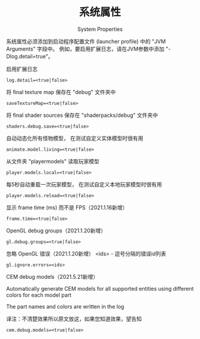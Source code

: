 <center><h1>系统属性</h1><p>System Properties</p></center>

系统属性必须添加到启动程序配置文件 (launcher profile) 中的 "JVM Arguments" 字段中。
例如，要启用扩展日志，请在JVM参数中添加 "-Dlog.detail=true"。

启用扩展日志

```properties
log.detail=<true|false>
```

将 final texture map 保存在 "debug" 文件夹中

```properties
saveTextureMap=<true|false>
```

将 final shader sources 保存在 "shaderpacks/debug" 文件夹中

```properties
shaders.debug.save=<true|false>
```

自动动态化所有怪物模型，
在测试自定义实体模型时很有用

```properties
animate.model.living=<true|false>
```

从文件夹 "playermodels" 读取玩家模型

```properties
player.models.local=<true|false>
```

每5秒自动重载一次玩家模型，
在测试自定义本地玩家模型时很有用

```properties
player.models.reload=<true|false>
```

显示 frame time (ms) 而不是 FPS（2021.1.16新增）

```properties
frame.time=<true|false>
```

OpenGL debug groups（2021.1.20新增）

```properties
gl.debug.groups=<true|false>
```

忽略 OpenGL 错误（2021.1.20新增）
\<ids\> - 逗号分隔的错误id列表

```properties
gl.ignore.errors=<ids>
```

CEM debug models（2021.5.21新增）

Automatically generate CEM models for all supported entities using different colors for each model part

The part names and colors are written in the log

译注：不清楚效果所以原文放这，如果您知道效果，望告知

```properties
cem.debug.models=<true|false>
```